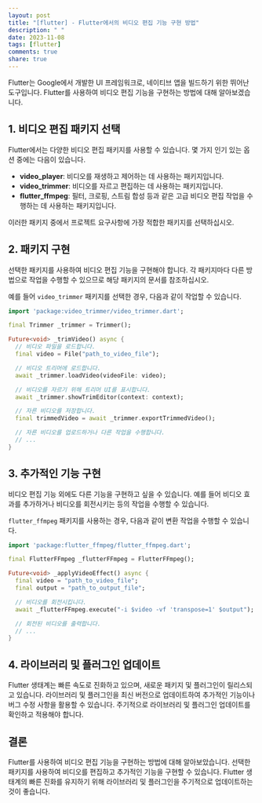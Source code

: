 ```yaml
---
layout: post
title: "[flutter] - Flutter에서의 비디오 편집 기능 구현 방법"
description: " "
date: 2023-11-08
tags: [flutter]
comments: true
share: true
---
```


Flutter는 Google에서 개발한 UI 프레임워크로, 네이티브 앱을 빌드하기 위한 뛰어난 도구입니다. Flutter를 사용하여 비디오 편집 기능을 구현하는 방법에 대해 알아보겠습니다.

## 1. 비디오 편집 패키지 선택

Flutter에서는 다양한 비디오 편집 패키지를 사용할 수 있습니다. 몇 가지 인기 있는 옵션 중에는 다음이 있습니다.

- **video_player**: 비디오를 재생하고 제어하는 데 사용하는 패키지입니다.
- **video_trimmer**: 비디오를 자르고 편집하는 데 사용하는 패키지입니다.
- **flutter_ffmpeg**: 필터, 크로핑, 스트림 합성 등과 같은 고급 비디오 편집 작업을 수행하는 데 사용하는 패키지입니다.

이러한 패키지 중에서 프로젝트 요구사항에 가장 적합한 패키지를 선택하십시오.

## 2. 패키지 구현

선택한 패키지를 사용하여 비디오 편집 기능을 구현해야 합니다. 각 패키지마다 다른 방법으로 작업을 수행할 수 있으므로 해당 패키지의 문서를 참조하십시오.

예를 들어 `video_trimmer` 패키지를 선택한 경우, 다음과 같이 작업할 수 있습니다.

```dart
import 'package:video_trimmer/video_trimmer.dart';

final Trimmer _trimmer = Trimmer();

Future<void> _trimVideo() async {
  // 비디오 파일을 로드합니다.
  final video = File("path_to_video_file");

  // 비디오 트리머에 로드합니다.
  await _trimmer.loadVideo(videoFile: video);

  // 비디오를 자르기 위해 트리머 UI를 표시합니다.
  await _trimmer.showTrimEditor(context: context);

  // 자른 비디오를 저장합니다.
  final trimmedVideo = await _trimmer.exportTrimmedVideo();

  // 자른 비디오를 업로드하거나 다른 작업을 수행합니다.
  // ...
}
```

## 3. 추가적인 기능 구현

비디오 편집 기능 외에도 다른 기능을 구현하고 싶을 수 있습니다. 예를 들어 비디오 효과를 추가하거나 비디오를 회전시키는 등의 작업을 수행할 수 있습니다.

`flutter_ffmpeg` 패키지를 사용하는 경우, 다음과 같이 변환 작업을 수행할 수 있습니다.

```dart
import 'package:flutter_ffmpeg/flutter_ffmpeg.dart';

final FlutterFFmpeg _flutterFFmpeg = FlutterFFmpeg();

Future<void> _applyVideoEffect() async {
  final video = "path_to_video_file";
  final output = "path_to_output_file";

  // 비디오를 회전시킵니다.
  await _flutterFFmpeg.execute("-i $video -vf 'transpose=1' $output");

  // 회전된 비디오를 출력합니다.
  // ...
}
```

## 4. 라이브러리 및 플러그인 업데이트

Flutter 생태계는 빠른 속도로 진화하고 있으며, 새로운 패키지 및 플러그인이 릴리스되고 있습니다. 라이브러리 및 플러그인을 최신 버전으로 업데이트하여 추가적인 기능이나 버그 수정 사항을 활용할 수 있습니다. 주기적으로 라이브러리 및 플러그인 업데이트를 확인하고 적용해야 합니다.

## 결론

Flutter를 사용하여 비디오 편집 기능을 구현하는 방법에 대해 알아보았습니다. 선택한 패키지를 사용하여 비디오를 편집하고 추가적인 기능을 구현할 수 있습니다. Flutter 생태계의 빠른 진화를 유지하기 위해 라이브러리 및 플러그인을 주기적으로 업데이트하는 것이 좋습니다.